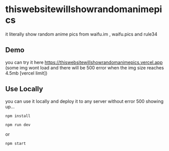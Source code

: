 # thiswebsitewillshowrandomanimepics

it literally show random anime pics from waifu.im , waifu.pics and rule34

## Demo

you can try it here
https://thiswebsitewillshowrandomanimepics.vercel.app (some img wont load and there will be 500 error when the img size reaches 4.5mb [vercel limit])   

## Use Locally

you can use it locally and deploy it to any server without error 500 showing up...

```
npm install
```

```
npm run dev
```  
or
```
npm start
```
